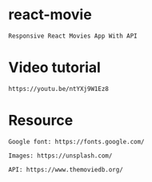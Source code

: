 # react-movie

    Responsive React Movies App With API

# Video tutorial

    https://youtu.be/ntYXj9W1Ez8

# Resource

    Google font: https://fonts.google.com/

    Images: https://unsplash.com/

    API: https://www.themoviedb.org/
